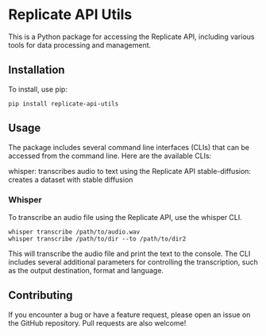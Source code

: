# Replicate API Utils
This is a Python package for accessing the Replicate API, including various tools for data processing and management.

## Installation
To install, use pip:

```
pip install replicate-api-utils
```

## Usage
The package includes several command line interfaces (CLIs) that can be accessed from the command line. Here are the available CLIs:

whisper: transcribes audio to text using the Replicate API
stable-diffusion: creates a dataset with stable diffusion
### Whisper
To transcribe an audio file using the Replicate API, use the whisper CLI.

```
whisper transcribe /path/to/audio.wav
whisper transcribe /path/to/dir --to /path/to/dir2
```
This will transcribe the audio file and print the text to the console. The CLI includes several additional parameters for controlling the transcription, such as the output destination, format and language.


## Contributing
If you encounter a bug or have a feature request, please open an issue on the GitHub repository. Pull requests are also welcome!